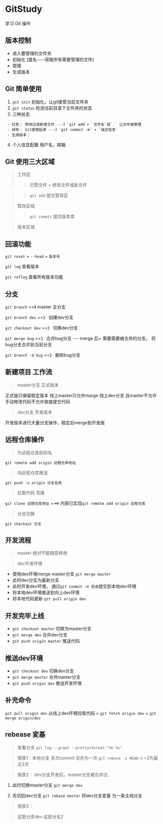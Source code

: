 # GitStudy
学习 Git 操作

## 版本控制
- 进入要管理的文件夹
- 初始化 (提名----获取所有需要管理的文件)
- 管理 
- 生成版本


## Git 简单使用
1. `git init` 初始化，让git接管当前文件夹
2. `git status` 检测当前目录下文件夹的状态
3. 三种状态
```
 - 红色： 修改过或新增文件 ---》`git add`+ `文件名`或`.` 让文件被管理
 - 绿色： Git接管起来 ---》`git commit -m` + `描述信息`
 - 生成版本： 
```
4. 个人信息配置 用户名，邮箱

## Git 使用三大区域
> 工作区
>> 已管文件 + 修改文件或新文件

>> `git add` 提交暂存区 

> 暂存区域

>> `git commit` 提交版本库  


> 版本区域


## 回滚功能

`git reset` + `--head` + `版本号`

`git log` 查看版本

`git reflog` 查看所有版本功能


## 分支
`git branch` ==》 master 主分支

`git branch dev` ==》 创建dev分支

`git checkout dev` ==》 切换dev分支

`git merge bug` ==》 合并bug分支 --- merge 后+ 需要需要被合并的分支， 将bug分支合并到当前分支

`git branch -d bug` ==》 删除bug分支


## 新建项目 工作流

> master分支 正式版本

正式版只保留稳定版本
线上master只允许marge 线上dev分支 且master不允许手动修改代码不允许直接提交代码

> dev分支 开发版本

开发版本进行大量分支操作，稳定后merge到开发版

## 远程仓库操作

> 为远程仓库起别名

`git remote add origin 远程仓库地址`

> 向远程仓库推送

`git push -u origin 分支名称`

> 拉取代码 克隆

`git clone 远程仓库地址` ===> 内部已实现`git remote add origin 远程仓库`

> 分支切换

`git checkout 分支`

## 开发流程
> master 绝对不能随意修改

> dev开发环境 
- 使用dev环境merge master分支 `git merge master` 
- 此时dev分支为最新分支
- 此时开发dev环境， 通过`git commit -m 信息`提交到本地dev环境
- 将本地dev环境推送到向上dev环境
- 将本地代码更新 `git pull origin dev`

## 开发完毕上线
- `git checkout master` 切换为master分支
- `git merge dev` 合并dev分支
- `git push origin master` 推送代码

## 推送dev环境
- `git checkout dev` 切换dev分支
- `git merge master` 合并master分支
- `git push origin dev` 推送开发环境

## 补充命令
`git pull origin dev` 从线上dev环境拉取代码 = `git fetch origin dev` + `git merge origin/dev`

## rebease 変基

> 查看分支 `git log --graph --pretty=format:"%h %s"`

> 情景1：本地分支 多次commit 合并为一次 `git rebase -i HEAD~3` ~3为最近3次

> 情景2： dev分支开发后，master分支被合并过.
1. 此时切换master分支 `git merge dev`

2. 先切回dev分支 `git rebase master` 将dev分支変基 为一条主线分支
 
> 情景3： 


> 这是分支dev
> 这是分支2
